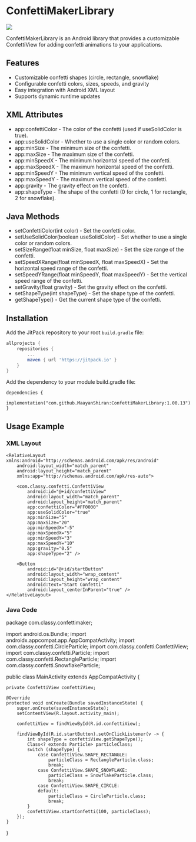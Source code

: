 # ConfettiMakerLibrary

[![](https://jitpack.io/v/MaayanShiran/ConfettiMakerLibrary.svg)](https://jitpack.io/#MaayanShiran/ConfettiMakerLibrary)

ConfettiMakerLibrary is an Android library that provides a customizable ConfettiView for adding confetti animations to your applications.

## Features

- Customizable confetti shapes (circle, rectangle, snowflake)
- Configurable confetti colors, sizes, speeds, and gravity
- Easy integration with Android XML layout
- Supports dynamic runtime updates

## XML Attributes

- app:confettiColor - The color of the confetti (used if useSolidColor is true).
- app:useSolidColor - Whether to use a single color or random colors.
- app:minSize - The minimum size of the confetti.
- app:maxSize - The maximum size of the confetti.
- app:minSpeedX - The minimum horizontal speed of the confetti.
- app:maxSpeedX - The maximum horizontal speed of the confetti.
- app:minSpeedY - The minimum vertical speed of the confetti.
- app:maxSpeedY - The maximum vertical speed of the confetti.
- app:gravity - The gravity effect on the confetti.
- app:shapeType - The shape of the confetti (0 for circle, 1 for rectangle, 2 for snowflake).

## Java Methods

- setConfettiColor(int color) - Set the confetti color.
- setUseSolidColor(boolean useSolidColor) - Set whether to use a single color or random colors.
- setSizeRange(float minSize, float maxSize) - Set the size range of the confetti.
- setSpeedXRange(float minSpeedX, float maxSpeedX) - Set the horizontal speed range of the confetti.
- setSpeedYRange(float minSpeedY, float maxSpeedY) - Set the vertical speed range of the confetti.
- setGravity(float gravity) - Set the gravity effect on the confetti.
- setShapeType(int shapeType) - Set the shape type of the confetti.
- getShapeType() - Get the current shape type of the confetti.

## Installation

Add the JitPack repository to your root `build.gradle` file:

```gradle
allprojects {
    repositories {
        ...
        maven { url 'https://jitpack.io' }
    }
}
```

Add the dependency to your module build.gradle file:
```
dependencies {
    implementation("com.github.MaayanShiran:ConfettiMakerLibrary:1.00.13")
}
```
## Usage Example

### XML Layout
```
<RelativeLayout xmlns:android="http://schemas.android.com/apk/res/android"
    android:layout_width="match_parent"
    android:layout_height="match_parent"
    xmlns:app="http://schemas.android.com/apk/res-auto">

    <com.classy.confetti.ConfettiView
        android:id="@+id/confettiView"
        android:layout_width="match_parent"
        android:layout_height="match_parent"
        app:confettiColor="#FF0000"
        app:useSolidColor="true"
        app:minSize="5"
        app:maxSize="20"
        app:minSpeedX="-5"
        app:maxSpeedX="5"
        app:minSpeedY="3"
        app:maxSpeedY="10"
        app:gravity="0.5"
        app:shapeType="2" />

    <Button
        android:id="@+id/startButton"
        android:layout_width="wrap_content"
        android:layout_height="wrap_content"
        android:text="Start Confetti"
        android:layout_centerInParent="true" />
</RelativeLayout>
```

### Java Code

package com.classy.confettimaker;

import android.os.Bundle;
import androidx.appcompat.app.AppCompatActivity;
import com.classy.confetti.CircleParticle;
import com.classy.confetti.ConfettiView;
import com.classy.confetti.Particle;
import com.classy.confetti.RectangleParticle;
import com.classy.confetti.SnowflakeParticle;

public class MainActivity extends AppCompatActivity {

    private ConfettiView confettiView;

    @Override
    protected void onCreate(Bundle savedInstanceState) {
        super.onCreate(savedInstanceState);
        setContentView(R.layout.activity_main);

        confettiView = findViewById(R.id.confettiView);

        findViewById(R.id.startButton).setOnClickListener(v -> {
            int shapeType = confettiView.getShapeType();
            Class<? extends Particle> particleClass;
            switch (shapeType) {
                case ConfettiView.SHAPE_RECTANGLE:
                    particleClass = RectangleParticle.class;
                    break;
                case ConfettiView.SHAPE_SNOWFLAKE:
                    particleClass = SnowflakeParticle.class;
                    break;
                case ConfettiView.SHAPE_CIRCLE:
                default:
                    particleClass = CircleParticle.class;
                    break;
            }
            confettiView.startConfetti(100, particleClass);
        });
    }
}


